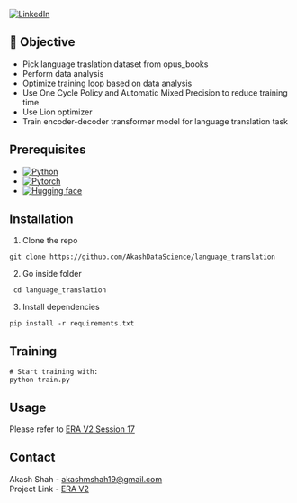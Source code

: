 [![LinkedIn][linkedin-shield]][linkedin-url]

## :jigsaw: Objective

- Pick language traslation dataset from opus_books
- Perform data analysis
- Optimize training loop based on data analysis
- Use One Cycle Policy and Automatic Mixed Precision to reduce training time
- Use Lion optimizer
- Train encoder-decoder transformer model for language translation task

## Prerequisites
* [![Python][Python.py]][python-url]
* [![Pytorch][PyTorch.tensor]][torch-url]
* [![Hugging face][HuggingFace.transformers]][huggingface-url]

## Installation

1. Clone the repo
```
git clone https://github.com/AkashDataScience/language_translation
```
2. Go inside folder
```
 cd language_translation
```
3. Install dependencies
```
pip install -r requirements.txt
```

## Training

```
# Start training with:
python train.py

```

## Usage 
Please refer to [ERA V2 Session 17](https://github.com/AkashDataScience/ERA-V2/tree/master/Week-17)

## Contact

Akash Shah - akashmshah19@gmail.com  
Project Link - [ERA V2](https://github.com/AkashDataScience/ERA-V2/tree/master)



[linkedin-shield]: https://img.shields.io/badge/-LinkedIn-black.svg?style=for-the-badge&logo=linkedin&colorB=555
[linkedin-url]: https://www.linkedin.com/in/akash-m-shah/
[Python.py]:https://img.shields.io/badge/python-3670A0?style=for-the-badge&logo=python&logoColor=ffdd54
[python-url]: https://www.python.org/
[PyTorch.tensor]: https://img.shields.io/badge/PyTorch-%23EE4C2C.svg?style=for-the-badge&logo=PyTorch&logoColor=white
[torch-url]: https://pytorch.org/
[HuggingFace.transformers]: https://img.shields.io/badge/%F0%9F%A4%97-Hugging%20Face-orange
[huggingface-url]: https://huggingface.co/